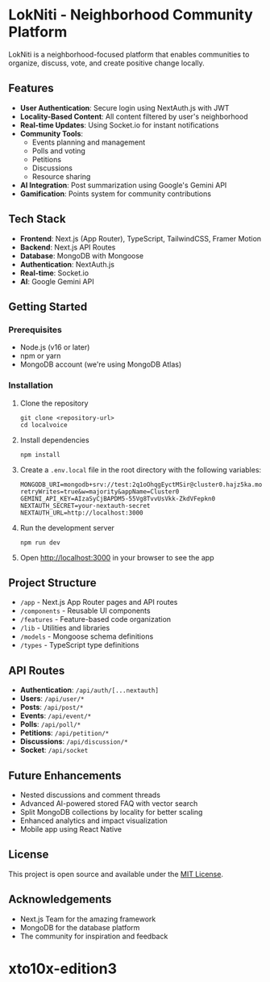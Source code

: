 # LokNiti - Neighborhood Community Platform

LokNiti is a neighborhood-focused platform that enables communities to organize, discuss, vote, and create positive change locally.

## Features

- **User Authentication**: Secure login using NextAuth.js with JWT
- **Locality-Based Content**: All content filtered by user's neighborhood
- **Real-time Updates**: Using Socket.io for instant notifications
- **Community Tools**:
  - Events planning and management
  - Polls and voting
  - Petitions
  - Discussions
  - Resource sharing
- **AI Integration**: Post summarization using Google's Gemini API
- **Gamification**: Points system for community contributions

## Tech Stack

- **Frontend**: Next.js (App Router), TypeScript, TailwindCSS, Framer Motion
- **Backend**: Next.js API Routes
- **Database**: MongoDB with Mongoose
- **Authentication**: NextAuth.js
- **Real-time**: Socket.io
- **AI**: Google Gemini API

## Getting Started

### Prerequisites

- Node.js (v16 or later)
- npm or yarn
- MongoDB account (we're using MongoDB Atlas)

### Installation

1. Clone the repository

   ```
   git clone <repository-url>
   cd localvoice
   ```

2. Install dependencies

   ```
   npm install
   ```

3. Create a `.env.local` file in the root directory with the following variables:

   ```
   MONGODB_URI=mongodb+srv://test:2q1oOhqgEyctMSir@cluster0.hajz5ka.mongodb.net/?retryWrites=true&w=majority&appName=Cluster0
   GEMINI_API_KEY=AIzaSyCjBAPDM5-55Vg8TvvUsVkk-ZkdVFepkn0
   NEXTAUTH_SECRET=your-nextauth-secret
   NEXTAUTH_URL=http://localhost:3000
   ```

4. Run the development server

   ```
   npm run dev
   ```

5. Open [http://localhost:3000](http://localhost:3000) in your browser to see the app

## Project Structure

- `/app` - Next.js App Router pages and API routes
- `/components` - Reusable UI components
- `/features` - Feature-based code organization
- `/lib` - Utilities and libraries
- `/models` - Mongoose schema definitions
- `/types` - TypeScript type definitions

## API Routes

- **Authentication**: `/api/auth/[...nextauth]`
- **Users**: `/api/user/*`
- **Posts**: `/api/post/*`
- **Events**: `/api/event/*`
- **Polls**: `/api/poll/*`
- **Petitions**: `/api/petition/*`
- **Discussions**: `/api/discussion/*`
- **Socket**: `/api/socket`

## Future Enhancements

- Nested discussions and comment threads
- Advanced AI-powered stored FAQ with vector search
- Split MongoDB collections by locality for better scaling
- Enhanced analytics and impact visualization
- Mobile app using React Native

## License

This project is open source and available under the [MIT License](LICENSE).

## Acknowledgements

- Next.js Team for the amazing framework
- MongoDB for the database platform
- The community for inspiration and feedback

# xto10x-edition3
